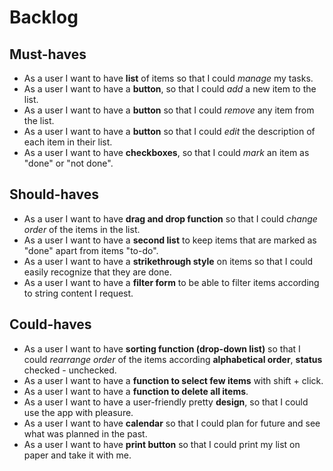 # Backlog

## Must-haves

- As a user I want to have **list** of items so that I could _manage_ my tasks.  
- As a user I want to have a **button**, so that I could _add_ a new item to the list.  
- As a user I want to have a **button** so that I could _remove_ any item from the list.  
- As a user I want to have a **button** so that I could _edit_ the description of each item in their list.  
- As a user I want to have **checkboxes**, so that I could _mark_ an item as "done" or "not done".

## Should-haves

- As a user I want to have **drag and drop function** so that I could _change order_ of the items in the list.  
- As a user I want to have a **second list** to keep items that are marked as "done" apart from items "to-do".
- As a user I want to have a **strikethrough style** on items so that I could easily recognize that they are done.
- As a user I want to have a **filter form** to be able to filter items according to string content I request.

## Could-haves

- As a user I want to have **sorting function (drop-down list)** so that I could _rearrange order_ of the items according **alphabetical order**, **status** checked - unchecked.  
- As a user I want to have a **function to select few items** with shift + click.  
- As a user I want to have a **function to delete all items**.  
- As a user I want to have a user-friendly pretty **design**, so that I could use the app with pleasure.  
- As a user I want to have **calendar** so that I could plan for future and see what was planned in the past.
- As a user I want to have **print button** so that I could print my list on paper and take it with me.
